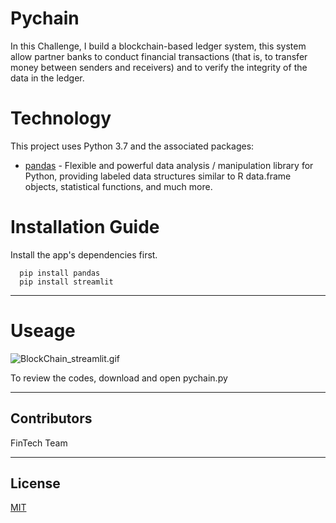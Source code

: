 # Pychain

In this Challenge, I build a blockchain-based ledger system, this system allow partner banks to conduct financial transactions (that is, to transfer money between senders and receivers) and to verify the integrity of the data in the ledger.

# Technology

This project uses Python 3.7 and the associated packages:

* [pandas](https://github.com/pandas-dev/pandas) - Flexible and powerful data analysis / manipulation library for Python, providing labeled data structures similar to R data.frame objects, statistical functions, and much more.



# Installation Guide

Install the app's dependencies first.

```
  pip install pandas
  pip install streamlit

```
---
# Useage

![BlockChain_streamlit.gif](show.gif)

To review the codes, download and open pychain.py

---

## Contributors
FinTech Team


---

## License

[MIT](https://choosealicense.com/licenses/mit/)